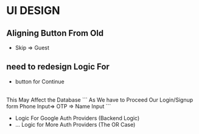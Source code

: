 # UI DESIGN
##  Aligning Button From Old
* Skip => Guest
##  need to redesign Logic For
* button for Continue 
<br>
 This May Affect the Database
 ```
 As We have to Proceed Our Login/Signup form
  Phone Input=> OTP => Name Input <Special Case Nullable>
 ```

 * Logic For Google Auth Providers (Backend Logic)
 * ... Logic for More Auth Providers (The OR Case)